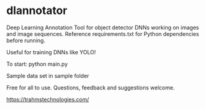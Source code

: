 # dlannotator
Deep Learning Annotation Tool for object detector DNNs working on images and image sequences.
Reference requirements.txt for Python dependencies before running.

Useful for training DNNs like YOLO!

To start: python main.py

Sample data set in sample folder

Free for all to use.  Questions, feedback and suggestions welcome.

https://trahmstechnologies.com/
